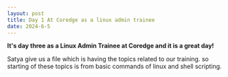```yaml
---
layout: post
title: Day 1 At Coredge as a linux admin trainee
date: 2024-6-5
---
```


**It's day three as a Linux Admin Trainee at Coredge and it is a great day!**

Satya give us a file which is having the topics related to our training.
so starting of these topics is from basic commands of linux and shell scripting.
